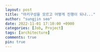 ```yaml
---
layout: post
title: "아키구성을 모르고 어떻게 진행이 되나..."
author: "sungjin seo"
date: 2022-11-01 17:10:00 +0900
categories: [Job, Project]
tags: [architecture]
comments: true
pin: true
---
```

